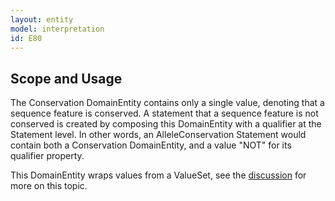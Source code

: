 ```yaml
---
layout: entity
model: interpretation
id: E80
---
```


Scope and Usage
---------------

The Conservation DomainEntity contains only a single value, denoting that a sequence feature is conserved.   A statement that a sequence feature is not conserved is created by composing this DomainEntity with a qualifier at the Statement level.  In other words, an AlleleConservation Statement would contain both a Conservation DomainEntity, and a value "NOT" for its qualifier property.

This DomainEntity wraps values from a ValueSet, see the [discussion](../../../user/discussion/domain_entity.html) for more on this topic.

